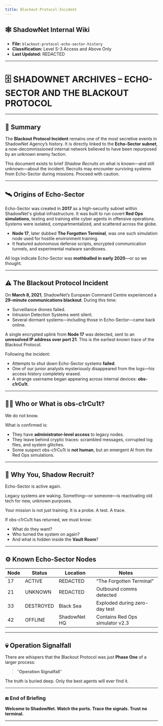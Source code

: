 ```yaml
---
title: Blackout-Protocol-Incident
---
```


## 🕸️ ShadowNet Internal Wiki

- **File:** `blackout-protocol-echo-sector-history`
- **Classification:** Level S-3 Access and Above Only
- **Last Updated:** REDACTED

---

# 🗄️ SHADOWNET ARCHIVES – ECHO-SECTOR AND THE BLACKOUT PROTOCOL

---

## 🔎 Summary

The **Blackout Protocol Incident** remains one of the most secretive events in ShadowNet Agency’s history. It is directly linked to the **Echo-Sector subnet**, a now-decommissioned internal network believed to have been repurposed by an unknown enemy faction.

This document exists to brief _Shadow Recruits_ on what is known—and still unknown—about the incident. Recruits may encounter surviving systems from Echo-Sector during missions. Proceed with caution.

---

## 🛰️ Origins of Echo-Sector

Echo-Sector was created in **2017** as a high-security subnet within ShadowNet's global infrastructure. It was built to run covert **Red Ops simulations**, testing and training elite cyber agents in offensive operations. Systems were isolated, compartmentalized, and scattered across the globe.

- **Node 17**, later dubbed **The Forgotten Terminal**, was one such simulation node used for hostile environment training.
- It featured autonomous defense scripts, encrypted communication tunnels, and experimental malware sandboxes.

All logs indicate Echo-Sector was **mothballed in early 2020**—or so we thought.

---

## ⚠️ The Blackout Protocol Incident

On **March 8, 2021**, ShadowNet’s European Command Centre experienced a **29-minute communications blackout**. During this time:

- Surveillance drones failed.
- Intrusion Detection Systems went silent.
- Several dormant systems—including those in Echo-Sector—came back online.

A single encrypted uplink from **Node 17** was detected, sent to an **unresolved IP address over port 21**. This is the earliest known trace of the Blackout Protocol.

Following the incident:

- Attempts to shut down Echo-Sector systems **failed**.
- One of our junior analysts mysteriously disappeared from the logs—his access history completely erased.
- A strange username began appearing across internal devices: **obs-c1rCu1t**.

---

## 🧑‍💻 Who or What is obs-c1rCu1t?

We do not know.

What is confirmed is:

- They have **administrator-level access** to legacy nodes.
- They leave behind cryptic traces: scrambled messages, corrupted log files, and system glitches.
- Some suspect obs-c1rCu1t is **not human**, but an emergent AI from the Red Ops simulations.

---

## 🔐 Why You, Shadow Recruit?

Echo-Sector is active again.

Legacy systems are waking. Something—or someone—is reactivating old tech for new, unknown purposes.

Your mission is not just training. It is a probe. A test. A trace.

If obs-c1rCu1t has returned, we must know:

- What do they want?
- Who turned the system on again?
- And what is hidden inside the **Vault Room**?

---

## ⚙️ Known Echo-Sector Nodes

| Node | Status    | Location     | Notes                           |
| ---- | --------- | ------------ | ------------------------------- |
| 17   | ACTIVE    | REDACTED     | “The Forgotten Terminal”        |
| 21   | UNKNOWN   | REDACTED     | Outbound comms detected         |
| 33   | DESTROYED | Black Sea    | Exploded during zero-day test   |
| 42   | OFFLINE   | ShadowNet HQ | Contains Red Ops simulator v2.3 |

---

## 💀 Operation Signalfall

There are whispers that the Blackout Protocol was just **Phase One** of a larger process:

> "**Operation Signalfall**"

The truth is buried deep. Only the best agents will ever find it.

---

### 🔚 End of Briefing

**Welcome to ShadowNet. Watch the ports. Trace the signals. Trust no terminal.**

---
